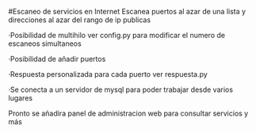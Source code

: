 #Escaneo de servicios en Internet
Escanea puertos al azar de una lista y direcciones al azar del rango de ip publicas

·Posibilidad de multihilo ver config.py para modificar el numero de escaneos simultaneos

·Posibilidad de añadir puertos

·Respuesta personalizada para cada puerto ver respuesta.py

·Se conecta a un servidor de mysql para poder trabajar desde varios lugares

Pronto se añadira panel de administracion web para consultar servicios y más
